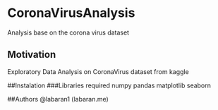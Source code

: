 # CoronaVirusAnalysis
Analysis base on the corona virus dataset

## Motivation
Exploratory Data Analysis on CoronaVirus dataset from kaggle 


##Instalation
 ###Libraries required
 numpy 
 pandas
 matplotlib
 seaborn 
 
 
 ##Authors 
 @labaran1 (labaran.me)

